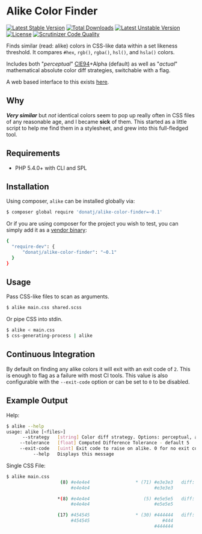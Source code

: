 # Alike Color Finder

[![Latest Stable Version](https://poser.pugx.org/donatj/alike-color-finder/v/stable.png)](https://packagist.org/packages/donatj/alike-color-finder) 
[![Total Downloads](https://poser.pugx.org/donatj/alike-color-finder/downloads.png)](https://packagist.org/packages/donatj/alike-color-finder) 
[![Latest Unstable Version](https://poser.pugx.org/donatj/alike-color-finder/v/unstable.png)](https://packagist.org/packages/donatj/alike-color-finder) 
[![License](https://poser.pugx.org/donatj/alike-color-finder/license.png)](https://packagist.org/packages/donatj/alike-color-finder)
[![Scrutinizer Code Quality](https://scrutinizer-ci.com/g/donatj/AlikeColorFinder/badges/quality-score.png?b=master)](https://scrutinizer-ci.com/g/donatj/AlikeColorFinder/?branch=master)

Finds similar (read: alike) colors in CSS-like data within a set likeness threshold. It compares `#hex`, `rgb()`, `rgba()`, `hsl()`, and `hsla()` colors.

Includes both "*perceptual*" [CIE94](http://en.wikipedia.org/wiki/Color_difference#CIE94)+Alpha (default) as well as "*actual*" mathematical absolute color diff strategies, switchable with a flag.

A web based interface to this exists [here](https://donatstudios.com/CSS-Alike-Color-Finder).

## Why

***Very similar*** but *not* identical colors seem to pop up really often in CSS files of any reasonable age, and I became **sick** of them. This started as a little script to help me find them in a stylesheet, and grew into this full-fledged tool.

## Requirements

- PHP 5.4.0+ with CLI and SPL

## Installation

Using composer, `alike` can be installed globally via:

```bash
$ composer global require 'donatj/alike-color-finder=~0.1'
```

Or if you are using composer for the project you wish to test, you can simply add it as a [vendor binary](https://getcomposer.org/doc/articles/vendor-binaries.md):

```bash
{
  "require-dev": {
      "donatj/alike-color-finder": "~0.1"
  }
}
```

## Usage

Pass CSS-like files to scan as arguments.

```bash
$ alike main.css shared.scss
```

Or pipe CSS into stdin.

```bash
$ alike < main.css
$ css-generating-process | alike
```

## Continuous Integration

By default on finding any alike colors it will exit with an exit code of `2`. This is enough to flag as a failure with most CI tools. This value is also configurable with the `--exit-code` option or can be set to `0` to be disabled.

## Example Output

Help:

```bash
$ alike --help
usage: alike [<files>]
      --strategy   [string] Color diff strategy. Options: perceptual, actual. Default: perceptual
     --tolerance   [float] Computed Difference Tolerance - default 5
     --exit-code   [uint] Exit code to raise on alike. 0 for no exit code
          --help   Displays this message
```

Single CSS File:

```bash
$ alike main.css
                    (8) #e4e4e4                 * (71) #e3e3e3   diff: 3
                        #e4e4e4                        #e3e3e3

                   *(8) #e4e4e4                    (5) #e5e5e5   diff: 3
                        #e4e4e4                        #e5e5e5

                   (17) #454545                 * (30) #444444   diff: 3
                        #454545                           #444
                                                       #444444
```
